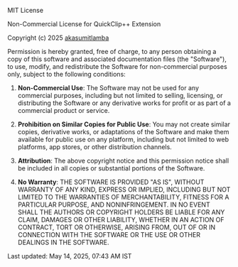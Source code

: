 MIT License

Non-Commercial License for QuickClip++ Extension

Copyright (c) 2025 [akasumitlamba](https://github.com/akasumitlamba)

Permission is hereby granted, free of charge, to any person obtaining a copy
of this software and associated documentation files (the "Software"), to use,
modify, and redistribute the Software for non-commercial purposes only, subject
to the following conditions:

1. **Non-Commercial Use**: The Software may not be used for any commercial
   purposes, including but not limited to selling, licensing, or distributing
   the Software or any derivative works for profit or as part of a commercial
   product or service.

2. **Prohibition on Similar Copies for Public Use**: You may not create similar
   copies, derivative works, or adaptations of the Software and make them
   available for public use on any platform, including but not limited to web
   platforms, app stores, or other distribution channels.

3. **Attribution**: The above copyright notice and this permission notice shall
   be included in all copies or substantial portions of the Software.

4. **No Warranty**: THE SOFTWARE IS PROVIDED "AS IS", WITHOUT WARRANTY OF ANY
   KIND, EXPRESS OR IMPLIED, INCLUDING BUT NOT LIMITED TO THE WARRANTIES OF
   MERCHANTABILITY, FITNESS FOR A PARTICULAR PURPOSE, AND NONINFRINGEMENT. IN NO
   EVENT SHALL THE AUTHORS OR COPYRIGHT HOLDERS BE LIABLE FOR ANY CLAIM, DAMAGES
   OR OTHER LIABILITY, WHETHER IN AN ACTION OF CONTRACT, TORT OR OTHERWISE,
   ARISING FROM, OUT OF OR IN CONNECTION WITH THE SOFTWARE OR THE USE OR OTHER
   DEALINGS IN THE SOFTWARE.

Last updated: May 14, 2025, 07:43 AM IST

